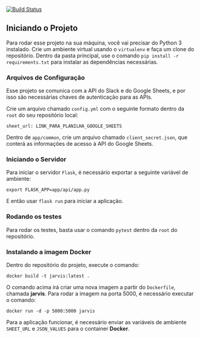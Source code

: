 [![Build Status](https://travis-ci.org/vinicius0197/slack-kpi.png?branch=master)](https://travis-ci.org/vinicius0197/slack-kpi)
## Iniciando o Projeto

Para rodar esse projeto na sua máquina, você vai precisar do Python 3 instalado. Crie um ambiente 
virtual usando o `virtualenv` e faça um clone do repositório. Dentro da pasta principal, use o comando
`pip install -r requirements.txt` para instalar as dependências necessárias.


### Arquivos de Configuração

Esse projeto se comunica com a API do Slack e do Google Sheets, e por isso são necessárias chaves de 
autenticação para as APIs.

Crie um arquivo chamado `config.yml` com o seguinte formato dentro da `root` do seu repositório local:

```
sheet_url: LINK_PARA_PLANILHA_GOOGLE_SHEETS
```

Dentro de `app/common`, crie um arquivo chamado `client_secret.json`, que conterá as informações de acesso
à API do Google Sheets.

### Iniciando o Servidor

Para iniciar o servidor `Flask`, é necessário exportar a seguinte variável de ambiente:

```
export FLASK_APP=app/api/app.py
```

E então usar `flask run` para iniciar a aplicação.

### Rodando os testes
Para rodar os testes, basta usar o comando `pytest` dentro da `root` do repositório.

### Instalando a imagem Docker
Dentro do repositório do projeto, execute o comando:

```
docker build -t jarvis:latest .
```
O comando acima irá criar uma nova imagem a partir do `Dockerfile`, chamada **jarvis**.
Para rodar a imagem na porta 5000, é necessário executar o comando:

```
docker run -d -p 5000:5000 jarvis
```
Para a aplicação funcionar, é necessário enviar as variáveis de ambiente `SHEET_URL` e
`JSON_VALUES` para o container **Docker**.
